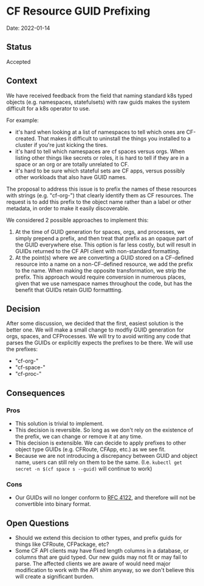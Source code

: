 # CF Resource GUID Prefixing

Date: 2022-01-14

## Status

Accepted

## Context

We have received feedback from the field that naming standard k8s typed objects (e.g. namespaces, statefulsets) with raw guids makes the system difficult for a k8s operator to use.

For example:
- it's hard when looking at a list of namespaces to tell which ones are CF-created. That makes it difficult to uninstall the things you installed to a cluster if you're just kicking the tires.
- it's hard to tell which namespaces are cf spaces versus orgs. When listing other things like secrets or roles, it is hard to tell if they are in a space or an org or are totally unrelated to CF.
- it's hard to be sure which stateful sets are CF apps, versus possibly other workloads that also have GUID names.

The proposal to address this issue is to prefix the names of these resources with strings (e.g. "cf-org-") that clearly identify them as CF resources. The request is to add this prefix to the object name rather than a label or other metadata, in order to make it easily discoverable.

We considered 2 possible approaches to implement this:
1. At the time of GUID generation for spaces, orgs, and processes, we simply prepend a prefix, and then treat that prefix as an opaque part of the GUID everywhere else. This option is far less costly, but will result in GUIDs returned to the CF API client with non-standard formatting.
1. At the point(s) where we are converting a GUID stored on a CF-defined resource into a name on a non-CF-defined resource, we add the prefix to the name. When making the opposite transformation, we strip the prefix. This approach would require conversion in numerous places, given that we use namespace names throughout the code, but has the benefit that GUIDs retain GUID formattting.

## Decision
After some discussion, we decided that the first, easiest solution is the better one. We will make a small change to modfiy GUID generation for orgs, spaces, and CFProcesses. We will try to avoid writing any code that parses the GUIDs or explicitly expects the prefixes to be there. We will use the prefixes:
- "cf-org-"
- "cf-space-"
- "cf-proc-"

## Consequences

### Pros
* This solution is trivial to implement.
* This decision is reversible. So long as we don't rely on the existence of the prefix, we can change or remove it at any time.
* This decision is extensible. We can decide to apply prefixes to other object type GUIDs (e.g. CFRoute, CFApp, etc.) as we see fit.
* Because we are not introducing a discrepancy between GUID and object name, users can still rely on them to be the same. (I.e. `kubectl get secret -n $(cf space s --guid)` will continue to work)

### Cons
* Our GUIDs will no longer conform to [RFC 4122](https://www.ietf.org/rfc/rfc4122.txt), and therefore will not be convertible into binary format.

## Open Questions

* Should we extend this decision to other types, and prefix guids for things like CFRoute, CFPackage, etc?
* Some CF API clients may have fixed length columns in a database, or columns that are guid typed. Our new guids may not fit or may fail to parse. The affected clients we are aware of would need major modification to work with the API shim anyway, so we don't believe this will create a significant burden.
